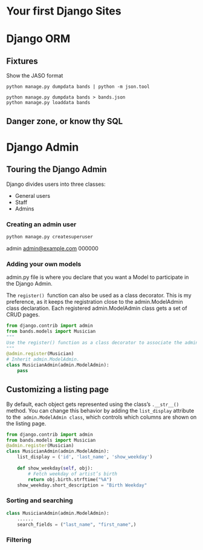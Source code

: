 # Your first Django Sites
# Django ORM 
## Fixtures
Show the JASO format
```shell
python manage.py dumpdata bands | python -m json.tool
```

```shell
python manage.py dumpdata bands > bands.json
python manage.py loaddata bands
```
## Danger zone, or know thy SQL

# Django Admin
## Touring the Django Admin
Django divides users into three classes:
- General users
- Staff
- Admins
### Creating an admin user
```sh
python manage.py createsuperuser

```
admin
admin@example.com
000000

### Adding your own models
admin.py file is where you declare that you want a Model to participate
in the Django Admin.

The `register() `function can also be used as a class decorator. This is my preference,
as it keeps the registration close to the admin.ModelAdmin class declaration.
Each registered admin.ModelAdmin class gets a set of CRUD pages.

```python
from django.contrib import admin  
from bands.models import Musician 
"""
Use the register() function as a class decorator to associate the admin class with the model.
"""
@admin.register(Musician)  
# Inherit admin.ModelAdmin.
class MusicianAdmin(admin.ModelAdmin):  
    pass
```

## Customizing a listing page
By default, each object gets represented using the class’s `.__str__()` method. You can change this behavior by adding the `list_display` attribute to the` admin.ModelAdmin class`, which controls which columns are shown on the listing page.

```python
from django.contrib import admin  
from bands.models import Musician  
@admin.register(Musician)  
class MusicianAdmin(admin.ModelAdmin):  
    list_display = ('id', 'last_name', 'show_weekday')  
  
    def show_weekday(self, obj):  
        # Fetch weekday of artist’s birth  
        return obj.birth.strftime("%A")  
    show_weekday.short_description = "Birth Weekday"
```

### Sorting and searching
```python 
class MusicianAdmin(admin.ModelAdmin):  
    ......
    search_fields = ("last_name", "first_name",)
```
### Filtering


















